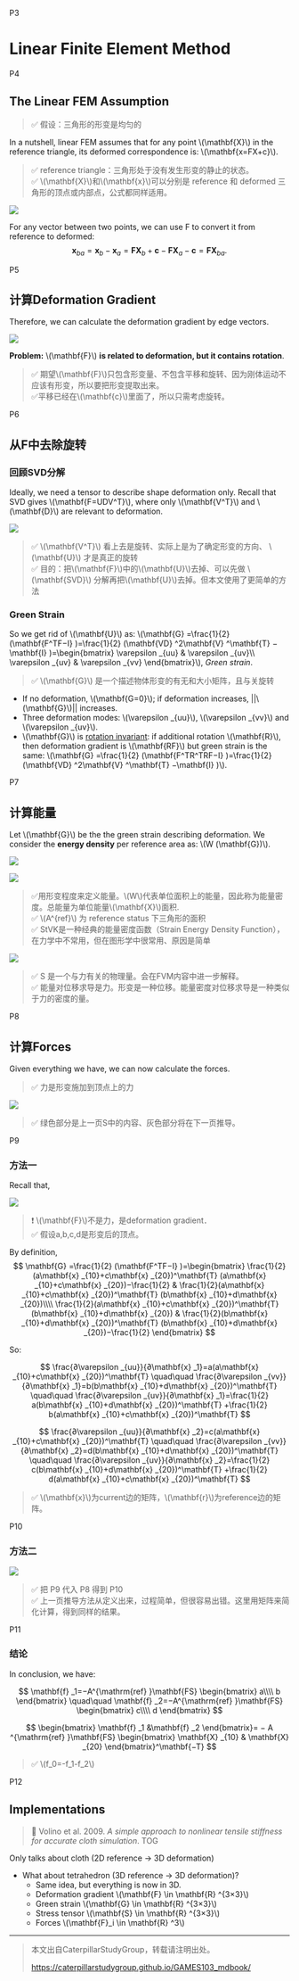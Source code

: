 P3   
# Linear Finite Element Method    

P4  
## The Linear FEM Assumption   

> &#x2705; 假设：三角形的形变是均匀的    

In a nutshell, linear FEM assumes that for any point \\(\mathbf{X}\\) in the reference triangle, its deformed correspondence is: \\(\mathbf{x=FX+c}\\).    

> &#x2705; reference triangle：三角形处于没有发生形变的静止的状态。   
> &#x2705; \\(\mathbf{X}\\)和\\(\mathbf{x}\\)可以分别是 reference 和 deformed 三角形的顶点或内部点，公式都同样适用。  

![](./assets/07-1.png)    


For any vector between two points, we can use F to convert it from reference to deformed:    
$$
\mathbf{x} _{ba}=\mathbf{x} _b−\mathbf{x} _a=\mathbf{FX} _b+\mathbf{c} −\mathbf{FX} _a−\mathbf{c} =\mathbf{FX} _{ba}.
$$



P5   
## 计算Deformation Gradient    

Therefore, we can calculate the deformation gradient by edge vectors.      

![](./assets/07-2.png)    


**Problem:** \\(\mathbf{F}\\) **is related to deformation, but it contains rotation**.     


> &#x2705; 期望\\(\mathbf{F}\\)只包含形变量、不包含平移和旋转、因为刚体运动不应该有形变，所以要把形变提取出来。    
> &#x2705;平移已经在\\(\mathbf{c}\\)里面了，所以只需考虑旋转。   



P6  
## 从F中去除旋转

### 回顾SVD分解

Ideally, we need a tensor to describe shape deformation only.  Recall that SVD gives \\(\mathbf{F=UDV^T}\\), where only \\(\mathbf{V^T}\\) and \\(\mathbf{D}\\) are relevant to deformation.     

![](./assets/07-3.png)    

> &#x2705; \\(\mathbf{V^T}\\) 看上去是旋转、实际上是为了确定形变的方向、 \\(\mathbf{U}\\) 才是真正的旋转    
> &#x2705; 目的：把\\(\mathbf{F}\\)中的\\(\mathbf{U}\\)去掉、可以先做 \\(\mathbf{SVD}\\) 分解再把\\(\mathbf{U}\\)去掉。但本文使用了更简单的方法     

### Green Strain    

So we get rid of \\(\mathbf{U}\\) as: \\(\mathbf{G} =\frac{1}{2} (\mathbf{F^TF−I} )=\frac{1}{2} (\mathbf{VD} ^2\mathbf{V} ^\mathbf{T} −\mathbf{I} )=\begin{bmatrix}
 \varepsilon _{uu} & \varepsilon _{uv}\\\\
\varepsilon _{uv} & \varepsilon _{vv}
\end{bmatrix}\\), *Green strain*.
 
> &#x2705; \\(\mathbf{G}\\) 是一个描述物体形变的有无和大小矩阵，且与关旋转     

 - If no deformation, \\(\mathbf{G=0}\\); if deformation increases,  ||\\(\mathbf{G}\\)|| increases.    
 - Three deformation modes: \\(\varepsilon _{uu}\\), \\(\varepsilon _{vv}\\) and \\(\varepsilon _{uv}\\).
 - \\(\mathbf{G}\\) is <u>rotation invariant</u>: if additional rotation \\(\mathbf{R}\\), then deformation gradient is \\(\mathbf{RF}\\) but green strain is the same: \\(\mathbf{G} =\frac{1}{2} (\mathbf{F^TR^TRF−I} )=\frac{1}{2} (\mathbf{VD} ^2\mathbf{V} ^\mathbf{T} −\mathbf{I} )\\).    

P7   
## 计算能量    


Let \\(\mathbf{G}\\) be the the green strain describing deformation. We consider the **energy density** per reference area as: \\(W (\mathbf{G})\\).    

![](./assets/07-4.png)    

![](./assets/07-5.png)    

> &#x2705;用形变程度来定义能量。\\(W\\)代表单位面积上的能量，因此称为能量密度。总能量为单位能量\\(\mathbf{X}\\)面积.    
> &#x2705;  \\(A^{ref}\\) 为 reference status 下三角形的面积     
> &#x2705;  StVK是一种经典的能量密度函数（Strain Energy Density Function）， 在力学中不常用，但在图形学中很常用、原因是简单    

![](./assets/07-6.png)    



> &#x2705;  S 是一个与力有关的物理量。会在FVM内容中进一步解释。   
> &#x2705;  能量对位移求导是力。形变是一种位移。能量密度对位移求导是一种类似于力的密度的量。


P8  
## 计算Forces   

Given everything we have, we can now calculate the forces.    

> &#x2705; 力是形变施加到顶点上的力   

![](./assets/07-7.png)    


> &#x2705; 绿色部分是上一页S中的内容、灰色部分将在下一页推导。  



P9   
### 方法一

Recall that,    

![](./assets/07-8.png)    

> &#x2757; \\(\mathbf{F}\\)不是力，是deformation gradient．   
> &#x2705; 假设a,b,c,d是形变后的顶点。  

By definition,    
$$
\mathbf{G} =\frac{1}{2} (\mathbf{F^TF−I} )=\begin{bmatrix}
 \frac{1}{2}(a\mathbf{x} _{10}+c\mathbf{x} _{20})^\mathbf{T} (a\mathbf{x} _{10}+c\mathbf{x} _{20})−\frac{1}{2}  & \frac{1}{2}(a\mathbf{x} _{10}+c\mathbf{x} _{20})^\mathbf{T} (b\mathbf{x} _{10}+d\mathbf{x} _{20})\\\\
 \frac{1}{2}(a\mathbf{x} _{10}+c\mathbf{x} _{20})^\mathbf{T} (b\mathbf{x} _{10}+d\mathbf{x} _{20})  & \frac{1}{2}(b\mathbf{x} _{10}+d\mathbf{x} _{20})^\mathbf{T} (b\mathbf{x} _{10}+d\mathbf{x} _{20})−\frac{1}{2}
\end{bmatrix}
$$

So:

$$
\frac{∂\varepsilon _{uu}}{∂\mathbf{x} _1}=a(a\mathbf{x} _{10}+c\mathbf{x} _{20})^\mathbf{T} 
\quad\quad
\frac{∂\varepsilon _{vv}}{∂\mathbf{x} _1}=b(b\mathbf{x} _{10}+d\mathbf{x} _{20})^\mathbf{T} 
\quad\quad
\frac{∂\varepsilon _{uv}}{∂\mathbf{x} _1}=\frac{1}{2} a(b\mathbf{x} _{10}+d\mathbf{x} _{20})^\mathbf{T} +\frac{1}{2}  b(a\mathbf{x} _{10}+c\mathbf{x} _{20})^\mathbf{T} 
$$

$$
\frac{∂\varepsilon _{uu}}{∂\mathbf{x} _2}=c(a\mathbf{x} _{10}+c\mathbf{x} _{20})^\mathbf{T} 
\quad\quad
\frac{∂\varepsilon _{vv}}{∂\mathbf{x} _2}=d(b\mathbf{x} _{10}+d\mathbf{x} _{20})^\mathbf{T} 
\quad\quad
\frac{∂\varepsilon _{uv}}{∂\mathbf{x} _2}=\frac{1}{2} c(b\mathbf{x} _{10}+d\mathbf{x} _{20})^\mathbf{T} +\frac{1}{2}  d(a\mathbf{x} _{10}+c\mathbf{x} _{20})^\mathbf{T} 
$$

  
> &#x2705; \\(\mathbf{x}\\)为current边的矩阵，\\(\mathbf{r}\\)为reference边的矩阵。  


P10     

### 方法二
![](./assets/07-9.png)    


> &#x2705; 把 P9 代入 P8 得到 P10       
> &#x2705; 上一页推导方法从定义出来，过程简单，但很容易出错。这里用矩阵来简化计算，得到同样的结果。   




P11     
### 结论
In conclusion, we have:   

$$
\mathbf{f} _1=−A^{\mathrm{ref} }\mathbf{FS} \begin{bmatrix}
 a\\\\
b
\end{bmatrix}  \quad\quad \mathbf{f} _2=−A^{\mathrm{ref} }\mathbf{FS} \begin{bmatrix}
 c\\\\
d
\end{bmatrix}
$$

$$
\begin{bmatrix}
 \mathbf{f} _1 &\mathbf{f} _2
\end{bmatrix}= − A ^{\mathrm{ref} }\mathbf{FS} \begin{bmatrix}
 \mathbf{X} _{10} & \mathbf{X} _{20}
\end{bmatrix}^\mathbf{−T} 
$$


> &#x2705; \\(f_0=-f_1-f_2\\)   


P12   
## Implementations   

> &#x1F50E; Volino et al. 2009. *A simple approach to nonlinear tensile stiffness for accurate cloth simulation*. TOG    

Only talks about cloth (2D reference -> 3D deformation)    

 - What about tetrahedron (3D reference -> 3D deformation)?   
    - Same idea, but everything is now in 3D.   
    - Deformation gradient \\(\mathbf{F} \in \mathbf{R} ^{3×3}\\)   
    - Green strain \\(\mathbf{G} \in \mathbf{R} ^{3×3}\\)   
    - Stress tensor \\(\mathbf{S} \in \mathbf{R} ^{3×3}\\)   
    - Forces \\(\mathbf{F}_i \in \mathbf{R} ^3\\)    


---------------------------------------
> 本文出自CaterpillarStudyGroup，转载请注明出处。
>
> https://caterpillarstudygroup.github.io/GAMES103_mdbook/